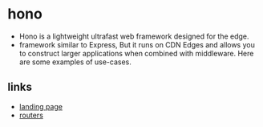 # hono

- Hono is a lightweight ultrafast web framework designed for the edge.
- framework similar to Express, But it runs on CDN Edges and allows you to construct larger applications when combined with middleware. Here are some examples of use-cases.

## links

- [landing page](https://hono.dev/top)
- [routers](https://hono.dev/concepts/routers)
